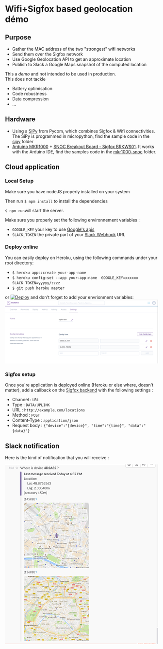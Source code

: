 # Wifi+Sigfox based geolocation démo

## Purpose

* Gather the MAC address of the two "strongest" wifi networks
* Send them over the Sigfox network
* Use Google Geolocation API to get an approximate location
* Publish to Slack a Google Maps snapshot of the computed location

This a *demo* and not intended to be used in production.  
This does not tackle

* Battery optimisation
* Code robustness
* Data compression
* ...

## Hardware

* Using a [SiPy](https://www.pycom.io/product/sipy/) from Pycom, which combines Sigfox & Wifi connectivities.
The SiPy is programmed in micropython, find the sample code in the [sipy](./sipy) folder
* [Arduino MKR1000](https://store.arduino.cc/product/GBX00011) + [SNOC Breakout Board - Sigfox BRKWS01](https://yadom.fr/carte-breakout-sfm10r1.html). It works with the Arduino IDE, find the samples code in the [mkr1000-snoc](./mkr1000-snoc) folder.

## Cloud application

### Local Setup

Make sure you have nodeJS properly installed on your system

Then run `$ npm install` to install the dependencies

`$ npm run`will start the server.

Make sure you properly set the following environnement variables :
* `GOOGLE_KEY` your key to use [Google's apis](https://developers.google.com/maps/documentation/geolocation/get-api-key)
* `SLACK_TOKEN` the private part of your [Slack Webhook](https://api.slack.com/incoming-webhooks) URL

### Deploy online
You can easily deploy on Heroku, using the following commands under your root directory:
* `$ heroku apps:create your-app-name`
* `$ heroku config:set --app your-app-name  GOOGLE_KEY=xxxxxx SLACK_TOKEN=yyyyy/zzzz`
* `$ git push heroku master`

or [![Deploy](https://www.herokucdn.com/deploy/button.svg)](https://heroku.com/deploy) and don't forget to add your envrionment variables: ![heroku environment variables](mkr1000-snoc/doc/heroku-env-var.png)

### Sigfox setup

Once you're application is deployed online (Heroku or else where, doesn't matter), add a callback on the [Sigfox backend](http://backend.sigfox.com) with the following settings :

* Channel : `URL`
* Type : `DATA/UPLINK `
* URL : `http://example.com/locations`
* Method : `POST`
* Content-Type : `application/json`
* Request body : `{"device":"{device}", "time":"{time}", "data":"{data}"}`


## Slack notification

Here is the kind of notification that you will receive :

![Slack screenshot](mkr1000-snoc/doc/slack-screenshot.png)
